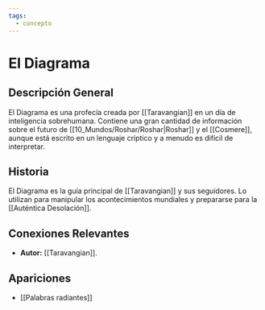 ```yaml
---
tags:
  - concepto
---
```


# El Diagrama

## Descripción General
El Diagrama es una profecía creada por [[Taravangian]] en un día de inteligencia sobrehumana. Contiene una gran cantidad de información sobre el futuro de [[10_Mundos/Roshar/Roshar|Roshar]] y el [[Cosmere]], aunque está escrito en un lenguaje críptico y a menudo es difícil de interpretar.

## Historia
El Diagrama es la guía principal de [[Taravangian]] y sus seguidores. Lo utilizan para manipular los acontecimientos mundiales y prepararse para la [[Auténtica Desolación]].

## Conexiones Relevantes
* **Autor:** [[Taravangian]].

## Apariciones
* [[Palabras radiantes]]
